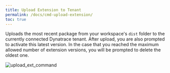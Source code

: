 ```yaml
---
title: Upload Extension to Tenant
permalink: /docs/cmd-upload-extension/
toc: true
---
```


Uploads the most recent package from your workspace's `dist` folder to the currently connected Dynatrace tenant.
After upload, you are also prompted to activate this latest version. In the case that you reached the maximum allowed
number of extension versions, you will be prompted to delete the oldest one.

![upload_ext_command](/assets/gifs/upload_extension.gif)
